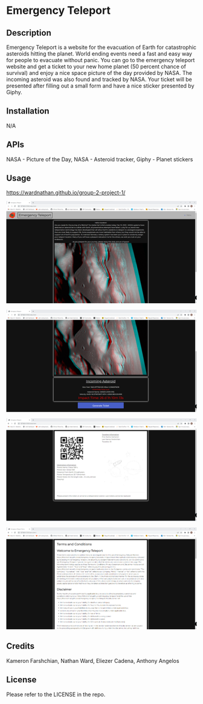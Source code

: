 # Emergency Teleport

## Description
Emergency Teleport is a website for the evacuation of Earth for catastrophic asteroids hitting the planet. World ending events need a fast and easy way for people to evacuate without panic. You can go to the emergency teleport website and get a ticket to your new home planet (50 percent chance of survival) and enjoy a nice space picture of the day provided by NASA. The incoming asteroid was also found and tracked by NASA. Your ticket will be presented after filling out a small form and have a nice sticker presented by Giphy.

## Installation

N/A

## APIs

NASA - Picture of the Day, 
NASA - Asteroid tracker, 
Giphy - Planet stickers 

## Usage

https://wardnathan.github.io/group-2-project-1/

![alttext](./assets/Images/site1.png)

![alttext](./assets/Images/site2.png)

![alttext](./assets/Images/site3.png)

![alttext](./assets/Images/site4.png)

## Credits

Kameron Farshchian, 
Nathan Ward, 
Eliezer Cadena, 
Anthony Angelos

## License

Please refer to the LICENSE in the repo.
